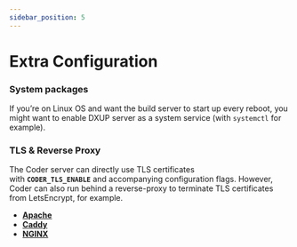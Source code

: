 ```yaml
---
sidebar_position: 5
---
```


# Extra Configuration

### System packages

If you’re on Linux OS and want the build server to start up every reboot, you might want to enable DXUP server as a system service (with `systemctl` for example).

### **TLS & Reverse Proxy**

The Coder server can directly use TLS certificates with **`CODER_TLS_ENABLE`** and accompanying configuration flags. However, Coder can also run behind a reverse-proxy to terminate TLS certificates from LetsEncrypt, for example.

- **[Apache](https://github.com/coder/coder/tree/main/examples/web-server/apache)**
- **[Caddy](https://github.com/coder/coder/tree/main/examples/web-server/caddy)**
- **[NGINX](https://github.com/coder/coder/tree/main/examples/web-server/nginx)**